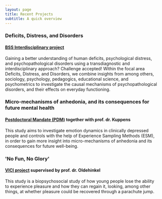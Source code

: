```yaml
---
layout: page
title: Recent Projects
subtitle: A quick overview
---
```


### Deficits, Distress, and Disorders   
#### [BSS Interdisciplinary project](https://www.rug.nl/masters/behavioural-and-social-sciences-research/)   
Gaining a better understanding of human deficits, psychological distress, and psychopathological disorders using a transdiagnostic and interdisciplinary approach? Challenge accepted! Within the focal area Deficits, Distress, and Disorders, we combine insights from among others, sociology, psychology, pedagogics, educational science, and psychometrics to investigate the causal mechanisms of psychopathological disorders, and their effects on everyday functioning.

### Micro-mechanisms of anhedonia, and its consequences for future mental health    
#### [Postdoctoral Mandate (PDM)](https://www.kuleuven.be/onderzoek/portaal/#/projecten/3H170397) together with prof. dr. Kuppens   
This study aims to investigate emotion dynamics in clinically depressed people and controls with the help of Experience Sampling Methods (ESM), in order to gain more insight into micro-mechanisms of anhedonia and its consequences for future well-being.

### 'No Fun, No Glory'    
#### [VICI project](https://www.nwo.nl/en/research-and-results/research-projects/i/79/9579.html) supervised by prof. dr. Oldehinkel    
This study is a biopsychosocial study of how young people lose the ability to experience pleasure and how they can regain it, looking, among other things, at whether pleasure could be recovered through a parachute jump.
